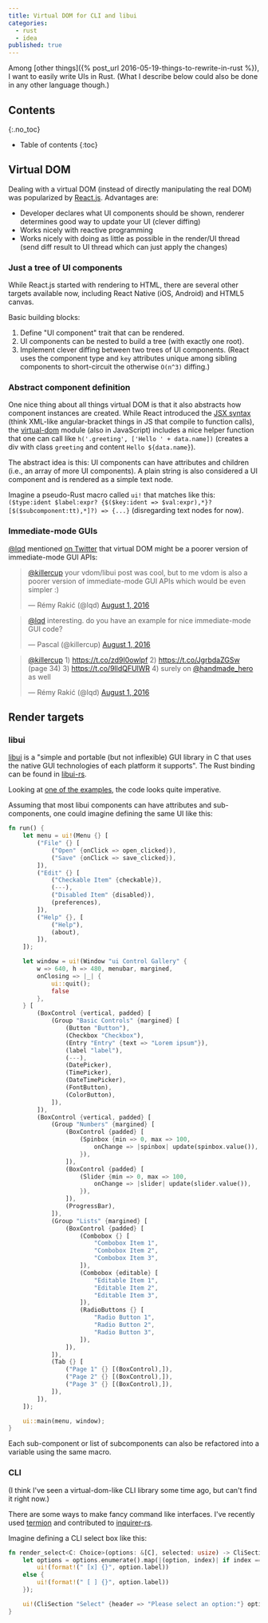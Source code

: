 ```yaml
---
title: Virtual DOM for CLI and libui
categories:
  - rust
  - idea
published: true
---
```


Among [other things]({% post_url 2016-05-19-things-to-rewrite-in-rust %}), I want to easily write UIs in Rust. (What I describe below could also be done in any other language though.)

## Contents
{:.no_toc}

* Table of contents
{:toc}

## Virtual DOM

Dealing with a virtual DOM (instead of directly manipulating the real DOM) was popularized by [React.js](https://facebook.github.io/react/). Advantages are:

- Developer declares what UI components should be shown, renderer determines good way to update your UI (clever diffing)
- Works nicely with reactive programming
- Works nicely with doing as little as possible in the render/UI thread (send diff result to UI thread which can just apply the changes)

### Just a tree of UI components

While React.js started with rendering to HTML, there are several other targets available now, including React Native (iOS, Android) and HTML5 canvas.

Basic building blocks:

1. Define "UI component" trait that can be rendered.
2. UI components can be nested to build a tree (with exactly one root).
3. Implement clever diffing between two trees of UI components. (React uses the component type and `key` attributes unique among sibling components to short-circuit the otherwise `O(n^3)` diffing.)

### Abstract component definition

One nice thing about all things virtual DOM is that it also abstracts how component instances are created. While React introduced the [JSX syntax](https://facebook.github.io/jsx/) (think XML-like angular-bracket things in JS that compile to function calls), the [virtual-dom](https://www.npmjs.com/package/virtual-dom) module (also in JavaScript) includes a nice helper function that one can call like `h('.greeting', ['Hello ' + data.name])` (creates a div with class `greeting` and content `Hello ${data.name}`).

The abstract idea is this: UI components can have attributes and children (i.e., an array of more UI components). A plain string is also considered a UI component and is rendered as a simple text node.

Imagine a pseudo-Rust macro called `ui!` that matches like this: `($type:ident $label:expr? {$($key:ident => $val:expr),*}? [$($subcomponent:tt),*]?) => {...}` (disregarding text nodes for now).

### Immediate-mode GUIs

[@lqd](https://twitter.com/lqd) mentioned [on Twitter](https://twitter.com/lqd/status/760223190182465538) that virtual DOM might be a poorer version of immediate-mode GUI APIs:

<blockquote class="twitter-tweet" data-lang="en"><p lang="en" dir="ltr"><a href="https://twitter.com/killercup">@killercup</a> your vdom/libui post was cool, but to me vdom is also a poorer version of immediate-mode GUI APIs which would be even simpler :)</p>&mdash; Rémy Rakić (@lqd) <a href="https://twitter.com/lqd/status/760223190182465538">August 1, 2016</a></blockquote>

<blockquote class="twitter-tweet" data-conversation="none" data-lang="en"><p lang="en" dir="ltr"><a href="https://twitter.com/lqd">@lqd</a> interesting. do you have an example for nice immediate-mode GUI code?</p>&mdash; Pascal (@killercup) <a href="https://twitter.com/killercup/status/760224634855911424">August 1, 2016</a></blockquote> <script async src="//platform.twitter.com/widgets.js" charset="utf-8"></script>

<blockquote class="twitter-tweet" data-conversation="none" data-lang="en"><p lang="en" dir="ltr"><a href="https://twitter.com/killercup">@killercup</a> 1) <a href="https://t.co/zd9I0owlpf">https://t.co/zd9I0owlpf</a> 2) <a href="https://t.co/JgrbdaZGSw">https://t.co/JgrbdaZGSw</a> (page 34) 3) <a href="https://t.co/9lldQFUlWR">https://t.co/9lldQFUlWR</a> 4) surely on <a href="https://twitter.com/handmade_hero">@handmade_hero</a> as well</p>&mdash; Rémy Rakić (@lqd) <a href="https://twitter.com/lqd/status/760229545010163715">August 1, 2016</a></blockquote> <script async src="//platform.twitter.com/widgets.js" charset="utf-8"></script>

<script async src="//platform.twitter.com/widgets.js" charset="utf-8"></script>

## Render targets

### libui

[libui](https://github.com/andlabs/libui) is a "simple and portable (but not inflexible) GUI library in C that uses the native GUI technologies of each platform it supports". The Rust binding can be found in [libui-rs](https://github.com/pcwalton/libui-rs).

Looking at [one of the examples](https://github.com/pcwalton/libui-rs/blob/13299d28f69f8009be8e08e453a9b0024f153a60/ui/examples/controlgallery.rs), the code looks quite imperative.

Assuming that most libui components can have attributes and sub-components, one could imagine defining the same UI like this:

```rust
fn run() {
    let menu = ui!(Menu {} [
        ("File" {} [
            ("Open" {onClick => open_clicked}),
            ("Save" {onClick => save_clicked}),
        ]),
        ("Edit" {} [
            ("Checkable Item" {checkable}),
            (---),
            ("Disabled Item" {disabled}),
            (preferences),
        ]), 
        ("Help" {}, [
            ("Help"),
            (about),
        ]),
    ]);

    let window = ui!(Window "ui Control Gallery" {
        w => 640, h => 480, menubar, margined,
        onClosing => |_| {
            ui::quit();
            false
        },
    } [
        (BoxControl {vertical, padded} [
            (Group "Basic Controls" {margined} [
                (Button "Button"),
                (Checkbox "Checkbox"),
                (Entry "Entry" {text => "Lorem ipsum"}),
                (label "label"),
                (---),
                (DatePicker),
                (TimePicker),
                (DateTimePicker),
                (FontButton),
                (ColorButton),
            ]),
        ]),
        (BoxControl {vertical, padded} [
            (Group "Numbers" {margined} [
                (BoxControl {padded} [
                    (Spinbox {min => 0, max => 100,
                        onChange => |spinbox| update(spinbox.value()),
                    }),
                ]),
                (BoxControl {padded} [
                    (Slider {min => 0, max => 100,
                        onChange => |slider| update(slider.value()),
                    }),
                ]),
                (ProgressBar),
            ]),
            (Group "Lists" {margined} [
                (BoxControl {padded} [
                    (Combobox {} [
                        "Combobox Item 1",
                        "Combobox Item 2",
                        "Combobox Item 3",
                    ]),
                    (Combobox {editable} [
                        "Editable Item 1",
                        "Editable Item 2",
                        "Editable Item 3",
                    ]),
                    (RadioButtons {} [
                        "Radio Button 1",
                        "Radio Button 2",
                        "Radio Button 3",
                    ]),
                ]),
            ]),
            (Tab {} [
                ("Page 1" {} [(BoxControl),]),
                ("Page 2" {} [(BoxControl),]),
                ("Page 3" {} [(BoxControl),]),
            ]),
        ]),
    ]);

    ui::main(menu, window);
}
```

Each sub-component or list of subcomponents can also be refactored into a variable using the same macro.

### CLI

(I think I've seen a virtual-dom-like CLI library some time ago, but can't find it right now.)

There are some ways to make fancy command like interfaces. I've recently used [termion](https://github.com/ticki/termion) and contributed to [inquirer-rs](https://github.com/Munksgaard/inquirer-rs).

Imagine defining a CLI select box like this:

```rust
fn render_select<C: Choice>(options: &[C], selected: usize) -> CliSection {
    let options = options.enumerate().map(|(option, index)| if index == selected {
        ui!(format!(" [x] {}", option.label))
    else {
        ui!(format!(" [ ] {}", option.label))
    });

    ui!(CliSection "Select" {header => "Please select an option:"} options)
}
```
